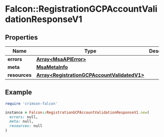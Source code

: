 # Falcon::RegistrationGCPAccountValidationResponseV1

## Properties

| Name | Type | Description | Notes |
| ---- | ---- | ----------- | ----- |
| **errors** | [**Array&lt;MsaAPIError&gt;**](MsaAPIError.md) |  | [optional] |
| **meta** | [**MsaMetaInfo**](MsaMetaInfo.md) |  |  |
| **resources** | [**Array&lt;RegistrationGCPAccountValidatedV1&gt;**](RegistrationGCPAccountValidatedV1.md) |  |  |

## Example

```ruby
require 'crimson-falcon'

instance = Falcon::RegistrationGCPAccountValidationResponseV1.new(
  errors: null,
  meta: null,
  resources: null
)
```

